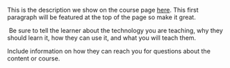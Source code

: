 This is the description we show on the course page [here](https://lab.github.com/m13m/concurrent-programming-using-elixir). This first paragraph will be featured at the top of the page so make it great.
​

​
Be sure to tell the learner about the technology you are teaching, why they should learn it, how they can use it, and what you will teach them.
​


Include information on how they can reach you for questions about the content or course. 